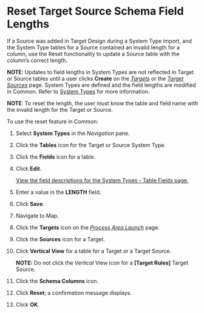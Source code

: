 # Reset Target Source Schema Field Lengths

If a Source was added in Target Design during a System Type import, and
the System Type tables for a Source contained an invalid length for a
column, use the Reset functionality to update a Source table with the
column’s correct length.

<span style="font-weight: bold;">NOTE</span>: Updates to field lengths
in System Types are not reflected in Target or Source tables until a
user clicks <span style="font-weight: bold;">Create</span> on the
<span style="font-style: italic;">[Targets](../Page_Desc/Targets_H_Map.htm)</span>
or the <span style="font-style: italic;">[Target
Sources](../Page_Desc/Target_Sources_H_Map.htm)</span> page. System
Types are defined and the field lengths are modified in Common. Refer to
[System
Types](../../../Platform/Common/Use_Cases/System_Types_Overview.htm) for
more information.

<span style="font-weight: bold;">NOTE</span>: To reset the length, the
user must know the table and field name with the invalid length for the
Target or Source.

To use the reset feature in Common:

1.  Select <span style="font-weight: bold;">System Types</span> in the
    <span style="font-style: italic;">Navigation</span> pane.

2.  Click the <span style="font-weight: bold;">Tables</span> icon for
    the Target or Source System Type.

3.  Click the <span style="font-weight: bold;">Fields</span> icon for a
    table.

4.  Click <span style="font-weight: bold;">Edit</span>.
    
    [View the field descriptions for the System Types - Table Fields
    page.](../../../Platform/Common/Page_Desc/System_Types_Table_Fields_H.htm)

5.  Enter a value in the <span style="font-weight: bold;">LENGTH</span>
    field.

6.  Click <span style="font-weight: bold;">Save</span>.

7.  Navigate to Map.

8.  Click the <span style="font-weight: bold;">Targets</span> icon on
    the <span style="font-style: italic;">[Process Area
    Launch](../Page_Desc/Process_Area_Launch_map.htm)</span> page.

9.  Click the <span style="font-weight: bold;">Sources</span> icon for a
    Target.

10. Click <span style="font-weight: bold;">Vertical View</span> for a
    table for a Target or a Target Source.
    
    **NOTE:** Do not click the
    <span style="font-style: italic;">Vertical</span> View icon for a
    <span class="error" style="font-weight: bold;">\[Target
    Rules\]</span> Target Source.

11. Click the <span style="font-weight: bold;">Schema Columns</span>
    icon.

12. Click <span style="font-weight: bold;">Reset</span>; a confirmation
    message displays.

13. Click <span style="font-weight: bold;">OK</span>.
